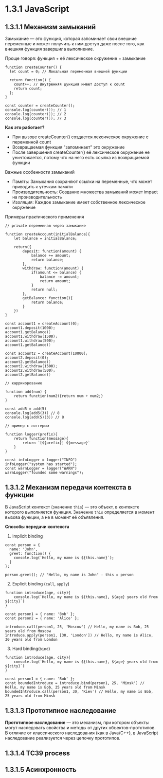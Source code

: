 # 1.3.1 JavaScript
## 1.3.1.1 Механизм замыканий

Замыкание — это функция, которая запоминает свои внешние переменные и может получить к ним доступ даже после того, как внешняя функция завершила выполнение.

Проще говоря: функция + её лексическое окружение = замыкание

```` JS
function createCounter() {
  let count = 0; // Локальная переменная внешней функции
  
  return function() {
    count++; // Внутренняя функция имеет доступ к count
    return count;
  };
}

const counter = createCounter();
console.log(counter()); // 1
console.log(counter()); // 2
console.log(counter()); // 3
````

**Как это работает?**
* При вызове createCounter() создается лексическое окружение с переменной count
* Возвращаемая функция "запоминает" это окружение
* После завершения createCounter() её лексическое окружение не уничтожается, потому что на него есть ссылка из возвращаемой функции

Важные особенности замыканий
* Память: Замыкания сохраняют ссылки на переменные, что может приводить к утечкам памяти
* Производительность: Создание множества замыканий может impact на производительность
* Изоляция: Каждое замыкание имеет собственное лексическое окружение

Примеры практического применения
``` JS 
// private переменная через замыкание

function createAccount(initialBalance){
    let balance = initialBalance;
    
    return({
        deposit: function(amount) {
            balance += amount;
            return balance;
        },
        withdraw: function(amount) {
            if(amount <= balance) {
                balance -= amount;
                return amount;
            }
            return null;
        },
        getBalance: function(){
            return balance;
        }
    })
}

const account1 = createAccount(0);
account1.deposit(1000);
account1.getBalance()
account1.withdraw(1500);
account1.withdraw(500);
account1.getBalance()

const account2 = createAccount(10000);
account2.deposit(0);
account2.getBalance()
account2.withdraw(1500);
account2.withdraw(500);
account2.getBalance()
```

``` JS
// каррииорование 

function add(num) {
    return function(num2){return num + num2;}
}

const add5 = add(5)
console.log(add5(3)) // 8
console.log(add(5)(3)) // 8
```

``` JS
// пример с логгером

function logger(prefix){
    return function(message){
        return `[${prefix}] ${message}`
    }
}

const infoLogger = logger("INFO")
infoLogger("system has started"); 
const warnLogger = logger("WARN")
warnLogger("founded some warnings");
```

## 1.3.1.2 Механизм передачи контекста в функции
В JavaScript контекст (значение `this`) — это объект, в контексте которого выполняется функция. Значение `this` определяется в момент вызова функции, а не в момент её объявления.

**Способы передачи контекста**
1. Implicit binding
``` JS
const person = {
  name: 'John',
  greet: function() {
    console.log(`Hello, my name is ${this.name}`);
  }
};

person.greet(); // "Hello, my name is John" - this = person
```
2. Explicit binding (`call`, `apply`)
``` JS
function introduce(age, city){
    console.log(`Hello, my name is ${this.name}, ${age} years old from ${city}`)
}

const person1 = { name: 'Bob' };
const person2 = { name: 'Alice' };

introduce.call(person1, 25, 'Moscow') // Hello, my name is Bob, 25 years old from Moscow
introduce.apply(person1, [30, 'London']) // Hello, my name is Alice, 30 years old from London
```
3. Hard binding(`bind`)
``` JS
function introduce(age, city){
    console.log(`Hello, my name is ${this.name}, ${age} years old from ${city}`)
}

const person1 = { name: 'Bob' };
const boundedIntroduce = introduce.bind(person1, 25, 'Minsk') // Hello, my name is Bob, 25 years old from Minsk
boundedIntroduce.call(person1, 30, 'Kiev') // Hello, my name is Bob, 25 years old from Minsk
```
## 1.3.1.3 Прототипное наследование

**Прототипное наследование** — это механизм, при котором объекты могут наследовать свойства и методы от других объектов-прототипов. В отличие от классического наследования (как в Java/C++), в JavaScript наследование реализуется через цепочку прототипов.

## 1.3.1.4 TC39 process

## 1.3.1.5 Асинхронность

